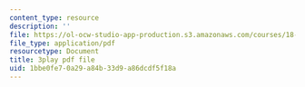 ```yaml
---
content_type: resource
description: ''
file: https://ol-ocw-studio-app-production.s3.amazonaws.com/courses/18-01sc-single-variable-calculus-fall-2010/1bbe0fe70a29a84b33d9a86dcdf5f18a_BGE3wb7H2PA.pdf
file_type: application/pdf
resourcetype: Document
title: 3play pdf file
uid: 1bbe0fe7-0a29-a84b-33d9-a86dcdf5f18a
---
```

